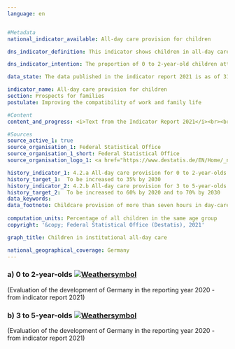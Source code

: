 ```yaml
---
language: en    


#Metadata    
national_indicator_available: All-day care provision for children    

dns_indicator_definition: This indicator shows children in all-day care on the reference date of 1 March as a proportion of all children in the same age group on 31 December of the previous year. All-day childcare is provided for a contractually agreed, continuous care period of more than seven hours per day; day care in private homes and care of pupils are not included. Indicator 4.2.a refers to the group of 0 to 2-year-old children, indicator 4.2.b to the group of 3 to 5-year-old children.    

dns_indicator_intention: The proportion of 0 to 2-year-old children attending all-day care is to reach at least 35&nbsp;% (4.2.a) by 2030. For 3 to 5-year-olds (4.2.b), the proportion is to increase to at least 60&nbsp;% by 2020 and to at least 70&nbsp;% by 2030. An increase in the proportion of children attending all-day care is desirable because the availability of childcare options that meet the needs of today’s families improve the compatibility of family life and work. They also make an important contribution to equal opportunities, gender equality and integration.    

data_state: The data published in the indicator report 2021 is as of 31.12.2020. The data shown on the DNS-Online-Platform is updated regularly, so that more current data may be available online than published in the indicator report 2021.    

indicator_name: All-day care provision for children    
section: Prospects for families    
postulate: Improving the compatibility of work and family life    

#Content    
content_and_progress: <i>Text from the Indicator Report 2021</i><br><br>The information of the indicator is provided by the annual statistics on children cared for and persons employed in day care centres, which is compiled by the Federal Statistical Office. The indicators show the proportion of children for whom daily childcare of more than seven hours has been arranged, which may deviate from the actual time spent in childcare. Contractually agreed childcare provision of seven hours and less, which can also improve the compatibility of work and family life, and other types of care, e.g. day care in private homes, are not included. Furthermore, information on childcare services aimed at children aged 6 years and older is also relevant to this topic. Such supplementary information is included, for example, in the data of the Standing Conference of the Ministers of Education and Cultural Affairs of the Länder in the Federal Republic of Germany (see the last paragraph).<br><br><br><br>In 2018, all-day care in day care centres was arranged for 45.9&nbsp;% of the 3 to 5-year-old children (kindergarten age). For children under 3 years of age (nursery age) this figure was 16.5&nbsp;%. As a result, children in all-day care as a proportion of all 3 to 5-year-olds has increased by just under 24 percentage points since 2006 and has therefore more than doubled. The full-day care of children below the age of 3 rose by 10.6 percentage points from 2006 to 2018 and has thus almost tripled. Overall, both indicators are developing in the intended direction, with indicator 4.2.b being closer to the target value than indicator 4.2.a.<br><br><br><br>The total number of children under six years of age receiving all-day care in day care centres in 2018 was 1.4 million; the number of children in part-time care was 1.3 million. Another 61,000 children under six years of age were cared for in private homes by publicly supported childminders. In addition to that, some of the 5-year-olds go to school already.<br><br><br><br>More than a quarter of the children cared for in day care centres or by publicly supported childminding services had a migrant background, meaning that at least one of the parents was of foreign origin. 50&nbsp;% of these children were in day care in 2018, compared with 69&nbsp;% of the children without a migrant background.<br><br><br><br> With regard to the availability of all-day care provided by facilities, there is a clear gap between the Länder in the east and the Länder in the west of Germany. The highest percentages of 0 to 2-year-olds in all-day care are recorded in the eastern Länder and in Berlin. The values range from 49.2&nbsp;% in Thuringia to 9.7&nbsp;% in Baden-Württemberg. For 3 to 5-year-olds, the percentage was also highest in Thuringia at 91.8&nbsp;% and lowest in Baden-Württemberg at 24.5&nbsp;% (each 2018).<br><br><br><br>When it comes to opportunities of care for pupils, pre and after-school care programmes and all-day schools also play a significant role. In 2018, 19,000 children between 5 and 13 years of age were looked after on an all-day basis in care programmes and 483,200 children part-time (lessons are not regarded as childcare). The percentage of pupils attending all-day schools of all pupils in schools of general education was 42.5&nbsp;% in the 2016/2017 school year. However, this figure includes pupils from all school types and hence includes also pupils who are older than 13 years. In primary schools, 40.1&nbsp;% of children received all-day care in that school year. In comparison to 2006, the number of all-day school pupils has increased considerably, from almost 1.5 million to 3.1 million (in all schools of general education) and from 400,000 to 1.1 million in the primary schools.    

#Sources    
source_active_1: true
source_organisation_1: Federal Statistical Office
source_organisation_1_short: Federal Statistical Office
source_organisation_logo_1: <a href="https://www.destatis.de/EN/Home/_node.html"><img src="https://g205sdgs.github.io/sdg-indicators/public/logosEn/destatis.png" alt=" Federal Statistical Office" title="Click here to visit the homepage of the organization" style="border: transparent"/></a>    

history_indicator_1: 4.2.a All-day care provision for 0 to 2-year-olds                    
history_target_1:  To be increased to 35% by 2030
history_indicator_2: 4.2.b All-day care provision for 3 to 5-year-olds                    
history_target_2:  To be increased to 60% by 2020 and to 70% by 2030    
data_keywords:    
data_footnote: Childcare provision of more than seven hours in day-care facilities, excluding day care in private homes    
    
computation_units: Percentage of all children in the same age group    
copyright: '&copy; Federal Statistical Office (Destatis), 2021'    

graph_title: Children in institutional all-day care    

national_geographical_coverage: Germany    
---    
```

<div>
  <div class="my-header">
    <h3>a) 0 to 2-year-olds
      <a href="https://sustainabledevelopment-deutschland.github.io/en/status/"><img src="https://g205sdgs.github.io/sdg-indicators/public/Wettersymbole/Wolke.png" title="The indicator is moving in the right direction but if the trend continues, the target value will be missed by more than 20&nbsp;% in the target year" alt="Weathersymbol" />
      </a>
    </h3>
  </div>
  <div class="my-header-note">
    <span> (Evaluation of the development of Germany in the reporting year 2020 - from indicator report 2021)</span>
  </div>
</div>
<div>
  <div class="my-header">
    <h3>b) 3 to 5-year-olds
      <a href="https://sustainabledevelopment-deutschland.github.io/en/status/"><img src="https://g205sdgs.github.io/sdg-indicators/public/Wettersymbole/Wolke.png" title="The indicator is moving in the right direction but if the trend continues, the target value will be missed by more than 20&nbsp;% in the target year" alt="Weathersymbol" />
      </a>
    </h3>
  </div>
  <div class="my-header-note">
    <span> (Evaluation of the development of Germany in the reporting year 2020 - from indicator report 2021)</span>
  </div>
</div>
